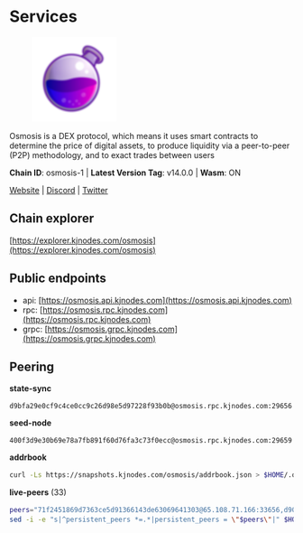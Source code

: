 # Services

<figure><img src="https://raw.githubusercontent.com/kj89/cosmos-images/main/logos/osmosis.png" width="150" alt=""><figcaption></figcaption></figure>

Osmosis is a DEX protocol, which means it uses smart contracts  to determine the price of digital assets, to produce liquidity  via a peer-to-peer (P2P) methodology, and to exact trades between users

**Chain ID**: osmosis-1 | **Latest Version Tag**: v14.0.0 | **Wasm**: ON

[Website](https://osmosis.zone) | [Discord](https://discord.gg/osmosis) | [Twitter](https://twitter.com/osmosiszone)




## Chain explorer
[https://explorer.kjnodes.com/osmosis](https://explorer.kjnodes.com/osmosis)

## Public endpoints

* api: [https://osmosis.api.kjnodes.com](https://osmosis.api.kjnodes.com)
* rpc: [https://osmosis.rpc.kjnodes.com](https://osmosis.rpc.kjnodes.com)
* grpc: [https://osmosis.grpc.kjnodes.com](https://osmosis.grpc.kjnodes.com)

## Peering

**state-sync**

```text
d9bfa29e0cf9c4ce0cc9c26d98e5d97228f93b0b@osmosis.rpc.kjnodes.com:29656
```

**seed-node**

```text
400f3d9e30b69e78a7fb891f60d76fa3c73f0ecc@osmosis.rpc.kjnodes.com:29659
```

**addrbook**
```bash
curl -Ls https://snapshots.kjnodes.com/osmosis/addrbook.json > $HOME/.osmosisd/config/addrbook.json
```

**live-peers** (33)
```bash
peers="71f2451869d7363ce5d91366143de63069641303@65.108.71.166:33656,d90150d606724bb19d533f861024174f3aa42351@213.239.213.115:26656,d9bfa29e0cf9c4ce0cc9c26d98e5d97228f93b0b@65.109.88.38:29656,e0fbdbdce6ec8797412751edd00fbaf114c42fad@34.220.226.204:26656,f9bfc7f25f63bd7e392fbe5465126b311465cbce@65.108.78.186:26656,42745690b41f6a7515c4a87d88efda2e82b55b76@78.46.94.183:26656,7eea530e720ca2e5ae2b4e6324d4f2a6303fc753@157.90.93.137:26656,e81c3c20833cfb5d652a9c842c9f1c8b1835479d@108.61.190.21:26656,406f64a8d601e34d7311fd61ec87b0c7028bd230@138.201.23.39:46656,30e9432879d5b0976b88e52120dc12338e40fc33@65.108.108.176:26656,43785e5ffd8783393ea8094f77efcee5bdbcdce3@78.141.244.18:26656,f4b811759e55f665180545ad5e1b42573f660861@135.181.181.251:26656,42f42a4b3527b927d5002d45abd37f66ecdd4861@51.178.74.75:16656,a6283307952423c1751431c220d11ed36b61ed84@143.110.237.113:26656,724cef11bbe866269b3d67f7dd5ea539cc4096bf@198.244.164.186:26656,20913e92e8b9ea2d80ad34edd9b52e97886cf616@54.37.30.181:26656,9f2489016bcf055fde40498f54bf893f3a00f9de@138.201.85.176:26656,616327f7ca045fb57827683e471ca472a232ef1f@89.33.8.233:26656,47e4075978458bfc382630b2a46aabbbbf7977b2@143.198.234.114:26656,0419c998d6aac0afdb05808ad9a935670248e209@65.108.204.56:26656,407267ac44b20a0a4258d0bbca1c9f657bf88d08@74.118.143.19:26656,74e8ba742d8312c250f3237c8c8f3f951c01f9df@95.216.4.104:26656,bfb67b2ae345955d6bc0991450120669c683386e@149.56.25.66:26656,5e9051d2ae7d9be1656a5348ad0916f255b96c73@135.181.214.17:26656,2f4c0337b2522034a614a5cb2c61a891fe753c03@5.9.81.187:29656,4d659b7b244a68913bfbdc6c9e7aa1a64391238e@74.118.139.59:26656,6178f129efa76d235436e2156959d0acb4772c6a@65.108.128.168:36656,fc590afe489a1b9ca8ff3f2fb396dbc20b1997a4@204.16.244.254:26656,071ae914b06e14148a6286a0fa087c797336f043@34.105.246.121:26656,259ab883ee76f92e82f8f14d463aaaa09d857fb9@144.76.70.108:9010,e153cc49052d67280dfdd6d660f3d98622905850@209.133.193.74:26656,60a2c89e7253502e93517a026f44a2431cc81230@220.85.113.39:26656,7a2a74f392f7896a5547aba232c06a2c032d3dcc@3.15.176.200:26656"
sed -i -e "s|^persistent_peers *=.*|persistent_peers = \"$peers\"|" $HOME/.osmosisd/config/config.toml
```
